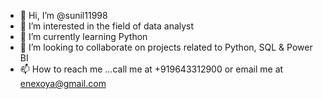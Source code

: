 - 👋 Hi, I’m @sunil11998
- 👀 I’m interested in the field of data analyst
- 🌱 I’m currently learning Python
- 💞️ I’m looking to collaborate on projects related to Python, SQL & Power BI
- 📫 How to reach me ...call me at +919643312900 or email me at enexoya@gmail.com

<!---
sunil11998/sunil11998 is a ✨ special ✨ repository because its `README.md` (this file) appears on your GitHub profile.
You can click the Preview link to take a look at your changes.
--->
